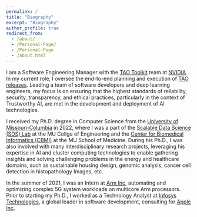 ```yaml
---
permalink: /
title: "Biography"
excerpt: "Biography"
author_profile: true
redirect_from: 
  - /about/
  - /Personal-Page/
  - /Personal-Page
  - /about.html
---
```

I am a Software Engineering Manager with the [TAO Toolkit](https://developer.nvidia.com/tao-toolkit) team at [NVIDIA](https://www.nvidia.com). In my current role, I oversee the end-to-end planning and execution of [TAO releases](https://github.com/NVIDIA/tao_pytorch_backend). Leading a team of software developers and deep learning engineers, my focus is on ensuring that the highest standards of reliability, security, transparency, and ethical practices, particularly in the context of Trustworthy AI, are met in the development and deployment of AI technologies.

I received my Ph.D. degree in Computer Science from the [University of Missouri-Columbia](https://missouri.edu) in 2022, where I was a part of the [Scalable Data Science (SDS) Lab](https://sites.google.com/view/raopraveen/sds-lab) at the MU Collge of Engineering and the [Center for Biomedical Informatics (CBMI)](https://medicine.missouri.edu/centers-institutes-labs/center-for-biomedical-informatics) at the MU School of Medicine. During his Ph.D., I was also involved with many interdisciplinary research projects, leveraging his expertise in AI and cluster computing technologies to enable gathering insights and solving challenging problems in the energy and healthcare domains, such as sustainable housing design, genomic analysis, cancer cell detection in histopathology Images, etc. 

In the summer of 2021, I was an Intern at [Arm Inc](https://www.arm.com), automating and optimizing complex 5G system workloads on multicore Arm processors. Prior to starting my Ph.D., I worked as a Technology Analyst at [Infosys Technologies](https://www.infosys.com), a global leader in software development, consulting for [Apple Inc](https://www.apple.com).
